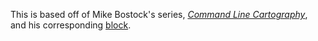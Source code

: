 This is based off of Mike Bostock's series, [*Command Line Cartography*](https://medium.com/@mbostock/command-line-cartography-part-1-897aa8f8ca2c), and his corresponding [block](https://bl.ocks.org/mbostock/fb6c1e5ff700f9713a9dc2f0fd392c35).
